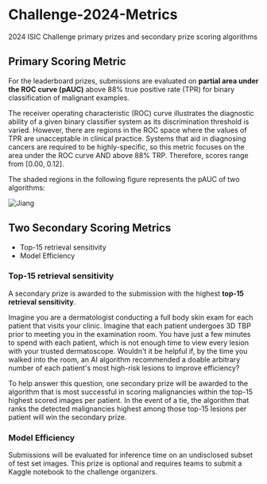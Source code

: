 # Challenge-2024-Metrics
2024 ISIC Challenge primary prizes and secondary prize scoring algorithms

## Primary Scoring Metric
For the leaderboard prizes, submissions are evaluated on **partial area under the ROC curve (pAUC)** above 88% true positive rate (TPR) for binary classification of malignant examples.

The receiver operating characteristic (ROC) curve illustrates the diagnostic ability of a given binary classifier system as its discrimination threshold is varied. However, there are regions in the ROC space where the values of TPR are unacceptable in clinical practice. Systems that aid in diagnosing cancers are required to be highly-specific, so this metric focuses on the area under the ROC curve AND above 88% TRP. Therefore, scores range from [0.00, 0.12].

The shaded regions in the following figure represents the pAUC of two algorithms:

![Jiang](https://github.com/ISIC-Research/Challenge-2024-Metrics/assets/33763338/314e75c5-1965-42d3-9dd7-384dd7c1d5c0)

## Two Secondary Scoring Metrics
- Top-15 retrieval sensitivity
- Model Efficiency

### Top-15 retrieval sensitivity
A secondary prize is awarded to the submission with the highest **top-15 retrieval sensitivity**.

Imagine you are a dermatologist conducting a full body skin exam for each patient that visits your clinic. Imagine that each patient undergoes 3D TBP prior to meeting you in the examination room. You have just a few minutes to spend with each patient, which is not enough time to view every lesion with your trusted dermatoscope. Wouldn't it be helpful if, by the time you walked into the room, an AI algorithm recommended a doable arbitrary number of each patient's most high-risk lesions to improve efficiency?

To help answer this question, one secondary prize will be awarded to the algorithm that is most successful in scoring malignancies within the top-15 highest scored images per patient. In the event of a tie, the algorithm that ranks the detected malignancies highest among those top-15 lesions per patient will win the secondary prize.

### Model Efficiency
Submissions will be evaluated for inference time on an undisclosed subset of test set images. This prize is optional and requires teams to submit a Kaggle notebook to the challenge organizers.
